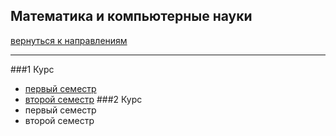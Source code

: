 ## Математика и компьютерные науки
[вернуться к направлениям](../README.md)
***
###1 Курс
+ [первый семестр]()
+ [второй семестр]()
###2 Курс
+ первый семестр
+ второй семестр